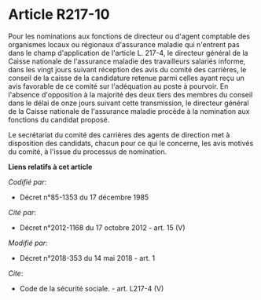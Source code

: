 # Article R217-10

Pour les nominations aux fonctions de directeur ou d'agent comptable des organismes locaux ou régionaux d'assurance maladie
qui n'entrent pas dans le champ d'application de l'article L. 217-4, le directeur général de la Caisse nationale de
l'assurance maladie des travailleurs salariés informe, dans les vingt jours suivant réception des avis du comité des
carrières, le conseil de la caisse de la candidature retenue parmi celles ayant reçu un avis favorable de ce comité sur
l'adéquation au poste à pourvoir. En l'absence d'opposition à la majorité des deux tiers des membres du conseil dans le délai
de onze jours suivant cette transmission, le directeur général de la Caisse nationale de l'assurance maladie procède à la
nomination aux fonctions du candidat proposé. 

Le secrétariat du comité des carrières des agents de direction met à disposition des candidats, chacun pour ce qui le
concerne, les avis motivés du comité, à l'issue du processus de nomination.

**Liens relatifs à cet article**

_Codifié par_:

  - Décret n°85-1353 du 17 décembre 1985

_Cité par_:

  - Décret n°2012-1168 du 17 octobre 2012 - art. 15 (V)

_Modifié par_:

  - Décret n°2018-353 du 14 mai 2018 - art. 1

_Cite_:

  - Code de la sécurité sociale. - art. L217-4 (V)
